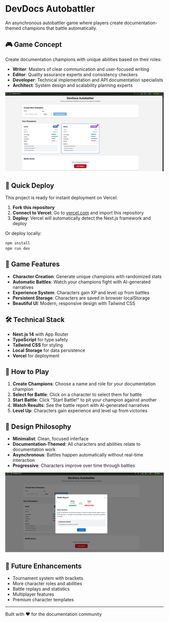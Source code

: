 # DevDocs Autobattler

An asynchronous autobattler game where players create documentation-themed champions that battle automatically.

## 🎮 Game Concept

Create documentation champions with unique abilities based on their roles:
- **Writer**: Masters of clear communication and user-focused writing
- **Editor**: Quality assurance experts and consistency checkers  
- **Developer**: Technical implementation and API documentation specialists
- **Architect**: System design and scalability planning experts

![Screen 1](./screen1.png)

## 🚀 Quick Deploy

This project is ready for instant deployment on Vercel:

1. **Fork this repository**
2. **Connect to Vercel**: Go to [vercel.com](https://vercel.com) and import this repository
3. **Deploy**: Vercel will automatically detect the Next.js framework and deploy

Or deploy locally:

```bash
npm install
npm run dev
```

## 🎯 Game Features

- **Character Creation**: Generate unique champions with randomized stats
- **Automatic Battles**: Watch your champions fight with AI-generated narratives
- **Experience System**: Characters gain XP and level up from battles
- **Persistent Storage**: Characters are saved in browser localStorage
- **Beautiful UI**: Modern, responsive design with Tailwind CSS

## 🛠️ Technical Stack

- **Next.js 14** with App Router
- **TypeScript** for type safety
- **Tailwind CSS** for styling
- **Local Storage** for data persistence
- **Vercel** for deployment

## 🎲 How to Play

1. **Create Champions**: Choose a name and role for your documentation champion
2. **Select for Battle**: Click on a character to select them for battle
3. **Start Battle**: Click "Start Battle!" to pit your champion against another
4. **Watch Results**: See the battle report with AI-generated narratives
5. **Level Up**: Characters gain experience and level up from victories

## 🎨 Design Philosophy

- **Minimalist**: Clean, focused interface
- **Documentation-Themed**: All characters and abilities relate to documentation work
- **Asynchronous**: Battles happen automatically without real-time interaction
- **Progressive**: Characters improve over time through battles

![Screen 2](./screen2.png)


## 🔮 Future Enhancements

- Tournament system with brackets
- More character roles and abilities
- Battle replays and statistics
- Multiplayer features
- Premium character templates

---

Built with ❤️ for the documentation community 
